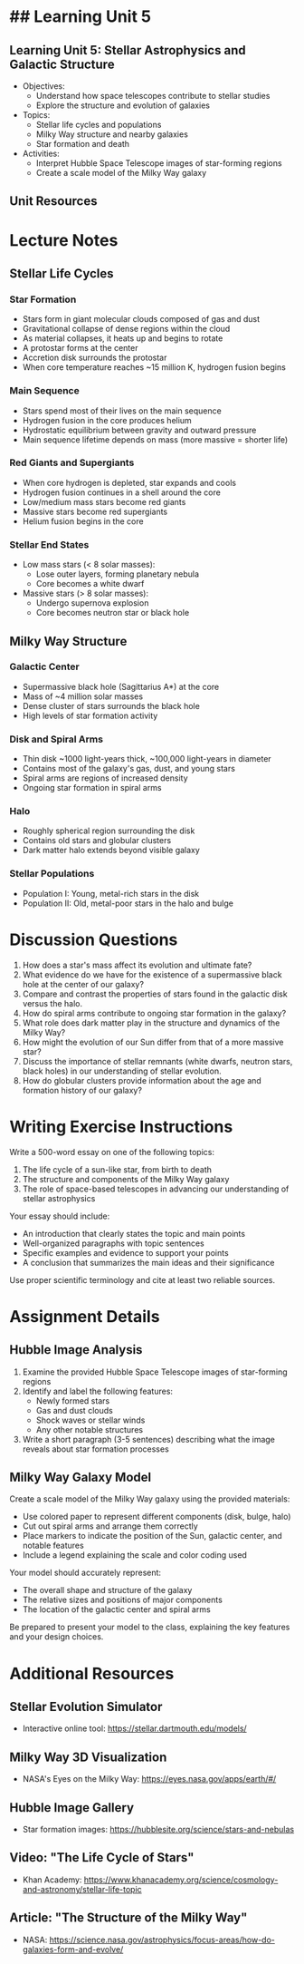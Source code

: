 # ## Learning Unit 5

## Learning Unit 5: Stellar Astrophysics and Galactic Structure
- Objectives:
  * Understand how space telescopes contribute to stellar studies
  * Explore the structure and evolution of galaxies
- Topics:
  * Stellar life cycles and populations
  * Milky Way structure and nearby galaxies
  * Star formation and death
- Activities:
  * Interpret Hubble Space Telescope images of star-forming regions
  * Create a scale model of the Milky Way galaxy

## Unit Resources

# Lecture Notes

## Stellar Life Cycles

### Star Formation
- Stars form in giant molecular clouds composed of gas and dust
- Gravitational collapse of dense regions within the cloud
- As material collapses, it heats up and begins to rotate
- A protostar forms at the center
- Accretion disk surrounds the protostar
- When core temperature reaches ~15 million K, hydrogen fusion begins

### Main Sequence
- Stars spend most of their lives on the main sequence
- Hydrogen fusion in the core produces helium
- Hydrostatic equilibrium between gravity and outward pressure
- Main sequence lifetime depends on mass (more massive = shorter life)

### Red Giants and Supergiants
- When core hydrogen is depleted, star expands and cools
- Hydrogen fusion continues in a shell around the core
- Low/medium mass stars become red giants
- Massive stars become red supergiants
- Helium fusion begins in the core

### Stellar End States
- Low mass stars (< 8 solar masses):
  - Lose outer layers, forming planetary nebula
  - Core becomes a white dwarf
- Massive stars (> 8 solar masses):
  - Undergo supernova explosion
  - Core becomes neutron star or black hole

## Milky Way Structure

### Galactic Center
- Supermassive black hole (Sagittarius A*) at the core
- Mass of ~4 million solar masses
- Dense cluster of stars surrounds the black hole
- High levels of star formation activity

### Disk and Spiral Arms
- Thin disk ~1000 light-years thick, ~100,000 light-years in diameter
- Contains most of the galaxy's gas, dust, and young stars
- Spiral arms are regions of increased density
- Ongoing star formation in spiral arms

### Halo
- Roughly spherical region surrounding the disk
- Contains old stars and globular clusters
- Dark matter halo extends beyond visible galaxy

### Stellar Populations
- Population I: Young, metal-rich stars in the disk
- Population II: Old, metal-poor stars in the halo and bulge

# Discussion Questions

1. How does a star's mass affect its evolution and ultimate fate?
2. What evidence do we have for the existence of a supermassive black hole at the center of our galaxy?
3. Compare and contrast the properties of stars found in the galactic disk versus the halo.
4. How do spiral arms contribute to ongoing star formation in the galaxy?
5. What role does dark matter play in the structure and dynamics of the Milky Way?
6. How might the evolution of our Sun differ from that of a more massive star?
7. Discuss the importance of stellar remnants (white dwarfs, neutron stars, black holes) in our understanding of stellar evolution.
8. How do globular clusters provide information about the age and formation history of our galaxy?

# Writing Exercise Instructions

Write a 500-word essay on one of the following topics:

1. The life cycle of a sun-like star, from birth to death
2. The structure and components of the Milky Way galaxy
3. The role of space-based telescopes in advancing our understanding of stellar astrophysics

Your essay should include:
- An introduction that clearly states the topic and main points
- Well-organized paragraphs with topic sentences
- Specific examples and evidence to support your points
- A conclusion that summarizes the main ideas and their significance

Use proper scientific terminology and cite at least two reliable sources.

# Assignment Details

## Hubble Image Analysis

1. Examine the provided Hubble Space Telescope images of star-forming regions
2. Identify and label the following features:
   - Newly formed stars
   - Gas and dust clouds
   - Shock waves or stellar winds
   - Any other notable structures
3. Write a short paragraph (3-5 sentences) describing what the image reveals about star formation processes

## Milky Way Galaxy Model

Create a scale model of the Milky Way galaxy using the provided materials:
- Use colored paper to represent different components (disk, bulge, halo)
- Cut out spiral arms and arrange them correctly
- Place markers to indicate the position of the Sun, galactic center, and notable features
- Include a legend explaining the scale and color coding used

Your model should accurately represent:
- The overall shape and structure of the galaxy
- The relative sizes and positions of major components
- The location of the galactic center and spiral arms

Be prepared to present your model to the class, explaining the key features and your design choices.

# Additional Resources

## Stellar Evolution Simulator
- Interactive online tool: https://stellar.dartmouth.edu/models/

## Milky Way 3D Visualization
- NASA's Eyes on the Milky Way: https://eyes.nasa.gov/apps/earth/#/

## Hubble Image Gallery
- Star formation images: https://hubblesite.org/science/stars-and-nebulas

## Video: "The Life Cycle of Stars"
- Khan Academy: https://www.khanacademy.org/science/cosmology-and-astronomy/stellar-life-topic

## Article: "The Structure of the Milky Way"
- NASA: https://science.nasa.gov/astrophysics/focus-areas/how-do-galaxies-form-and-evolve/